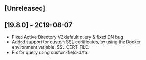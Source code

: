 ## [Unreleased]


## [19.8.0] - 2019-08-07
- Fixed Active Directory V2 default query & fixed DN bug
- Added support for custom SSL certificates, by using the Docker environment variable: SSL_CERT_FILE. 
- Fix for query using custom-field-data.
